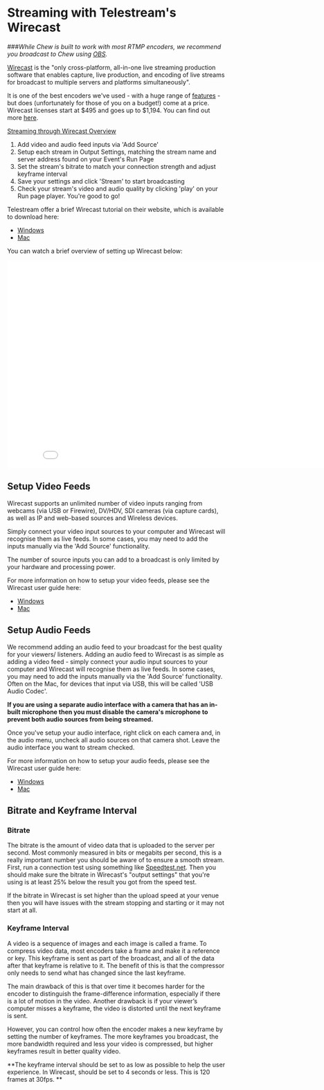 # Streaming with Telestream's Wirecast

###_While Chew is built to work with most RTMP encoders, we recommend you broadcast to Chew using [OBS](http://chew.tv/Guide/encoder_setup/how_to_use_open_broadcast_software)._

[Wirecast](http://www.telestream.net/wirecast/overview.htm) is the "only cross-platform, all-in-one live streaming production software that enables capture, live production, and encoding of live streams for broadcast to multiple servers and platforms simultaneously".

It is one of the best encoders we've used - with a huge range of [features](http://www.telestream.net/wirecast/features.htm) - but does (unfortunately for those of you on a budget!) come at a price. Wirecast licenses start at $495 and goes up to $1,194. You can find out more [here](http://www.telestream.net/wirecast/store.asp). 

<u>Streaming through Wirecast Overview</u>

1. Add video and audio feed inputs via 'Add Source'
2. Setup each stream in Output Settings, matching the stream name and server address found on your Event's Run Page
3. Set the stream's bitrate to match your connection strength and adjust keyframe interval
4. Save your settings and click 'Stream' to start broadcasting 
5. Check your stream's video and audio quality by clicking 'play' on your Run page player. You're good to go!

Telestream offer a brief Wirecast tutorial on their website, which is available to download here:

- [Windows](http://www.telestream.net/pdfs/user-guides/Wirecast-5-Tutorial-Windows.pdf)
- [Mac](http://www.telestream.net/pdfs/user-guides/Wirecast-5-Tutorial-Mac.pdf)

You can watch a brief overview of setting up Wirecast below:

<iframe width="853" height="480" src="//www.youtube.com/embed/ITVX8Er_Klk?rel=0" frameborder="0" allowfullscreen></iframe>

## Setup Video Feeds

Wirecast supports an unlimited number of video inputs ranging from webcams (via USB or Firewire), DV/HDV, SDI cameras (via capture cards), as well as IP and web-based sources and Wireless devices. 

Simply connect your video input sources to your computer and Wirecast will recognise them as live feeds. In some cases, you may need to add the inputs manually via the 'Add Source' functionality.

The number of source inputs you can add to a broadcast is only limited by your hardware and processing power.

For more information on how to setup your video feeds, please see the Wirecast user guide here: 

- [Windows](http://www.telestream.net/pdfs/user-guides/Wirecast-5-User-Guide-Windows.pdf)
- [Mac](http://www.telestream.net/pdfs/user-guides/Wirecast-5-User-Guide-Mac.pdf)


## Setup Audio Feeds

We recommend adding an audio feed to your broadcast for the best quality for your viewers/ listeners. Adding an audio feed to Wirecast is as simple as adding a video feed - simply connect your audio input sources to your computer and Wirecast will recognise them as live feeds. In some cases, you may need to add the inputs manually via the 'Add Source' functionality. Often on the Mac, for devices that input via USB, this will be called 'USB Audio Codec'.

__If you are using a separate audio interface with a camera that has an in-built microphone then you must disable the camera's microphone to prevent both audio sources from being streamed.__ 

Once you've setup your audio interface, right click on each camera and, in the audio menu, uncheck all audio sources on that camera shot. Leave the audio interface you want to stream checked.

For more information on how to setup your audio feeds, please see the Wirecast user guide here: 

- [Windows](http://www.telestream.net/pdfs/user-guides/Wirecast-5-User-Guide-Windows.pdf)
- [Mac](http://www.telestream.net/pdfs/user-guides/Wirecast-5-User-Guide-Mac.pdf)


## Bitrate and Keyframe Interval

### Bitrate

The bitrate is the amount of video data that is uploaded to the server per second. Most commonly measured in bits or megabits per second, this is a really important number you should be aware of to ensure a smooth stream. First, run a connection test using something like [Speedtest.net](http://speedtest.net/). Then you should make sure the bitrate in Wirecast's "output settings" that you're using is at least 25% below the result you got from the speed test.

If the bitrate in Wirecast is set higher than the upload speed at your venue then you will have issues with the stream stopping and starting or it may not start at all.


### Keyframe Interval

A video is a sequence of images and each image is called a frame. To compress video data, most encoders take a frame and make it a reference or key. This keyframe is sent as part of the broadcast, and all of the data after that keyframe is relative to it. The benefit of this is that the compressor only needs to send what has changed since the last keyframe. 

The main drawback of this is that over time it becomes harder for the encoder to distinguish the frame-difference information, especially if there is a lot of motion in the video. Another drawback is if your viewer’s computer misses a keyframe, the video is distorted until the next keyframe is sent. 

However, you can control how often the encoder makes a new keyframe by setting the number of keyframes. The more keyframes you broadcast, the more bandwidth required and less your video is compressed, but higher keyframes result in better quality video. 

**The keyframe interval should be set to as low as possible to help the user experience. In Wirecast, should be set to 4 seconds or less. This is 120 frames at 30fps. **
